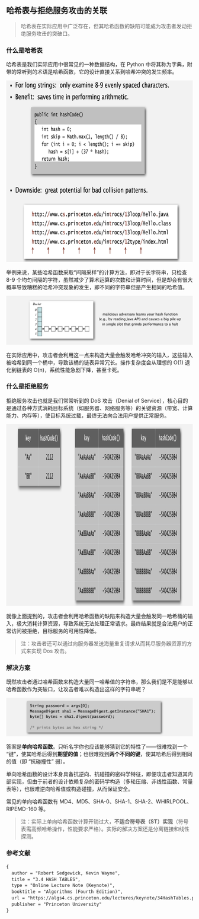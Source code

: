 ## 哈希表与拒绝服务攻击的关联
> 哈希表在实际应用中广泛存在，但其哈希函数的缺陷可能成为攻击者发动拒绝服务攻击的突破口。
### 什么是哈希表

哈希表是我们实际应用中很常见的一种数据结构，在 Python 中将其称为字典，附带的常听到的术语是哈希函数，它的设计直接关系到哈希冲突的发生频率。

<div align="center">
  <img src="assets/image-20251010175801888.png" height="490">
</div>

举例来说，某些哈希函数采取“间隔采样”的计算方法，即对于长字符串，只检查 8-9 个均匀间隔的字符，虽然减少了算术运算的次数和计算时间，但是却会有很大概率导致糟糕的哈希冲突现象的发生，即不同的字符串但是产生相同的哈希值。

![image-20251010175833308](assets/image-20251010175833308.png)

在实际应用中，攻击者会利用这一点来构造大量会触发哈希冲突的输入，这些输入被哈希到同一个桶中，导致该桶的链表异常冗长。操作复杂度会从理想的 O(1) 退化到链表的 O(n)，系统性能急剧下降，甚至卡死。



### 什么是拒绝服务

拒绝服务攻击也就是我们常常听到的 DoS 攻击（Denial of Service），核心目的是通过各种方式消耗目标系统（如服务器、网络服务等）的关键资源（带宽、计算能力、内存等），使目标系统过载，最终无法向合法用户提供正常服务。

<div align="center">
  <img src="assets/image-20251010175912409.png" height="490">
</div>

就像上面提到的，攻击者会利用哈希函数的缺陷来构造大量会触发同一哈希桶的输入，极大消耗计算资源，导致系统无法处理正常请求。最终结果就是合法用户的正常访问被拒绝，目标服务的可用性降低。

> 注：攻击者还可以通过向服务器发送海量重复请求从而耗尽服务器资源的方式来实现 Dos 攻击。



### 解决方案

既然攻击者通过哈希函数来构造大量同一哈希值的字符串，那么我们是不是能够以哈希函数作为突破口，让攻击者难以构造出这样的字符串呢？

![image-20251010175946694](assets/image-20251010175946694.png)

答案是**单向哈希函数**。只听名字你也应该能够猜到它的特性了——很难找到一个 “键”，使其哈希后得到**期望的值**；也很难找到**两个不同的键**，使其哈希后得到相同的值（即 “抗碰撞性” 弱）。

单向哈希函数的设计本身具备抗逆向、抗碰撞的密码学特征，即便攻击者知道其内部实现，但由于前者的设计依赖复杂的密码学构造（多轮压缩、非线性函数、常量表等），也很难逆向哈希值或构造碰撞，从而保证安全。

常见的单向哈希函数有 MD4、MD5、SHA-0、SHA-1、SHA-2、WHIRLPOOL、RIPEMD-160 等。

> 注：实际上单向哈希函数计算开销过大，**不适合符号表（ST）实现**（符号表需高频哈希操作，性能要求严格）。实际的解决方案还是分离链接和线性探测。



### 参考文献

```tex
{
  author = "Robert Sedgewick, Kevin Wayne",
  title = "3.4 HASH TABLES",
  type = "Online Lecture Note (Keynote)",
  booktitle = "Algorithms (Fourth Edition)",
  url = "https://algs4.cs.princeton.edu/lectures/keynote/34HashTables.pdf",
  publisher = "Princeton University"
}
```
